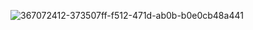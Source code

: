 
![367072412-373507ff-f512-471d-ab0b-b0e0cb48a441](https://github.com/user-attachments/assets/0600455c-66a1-45b3-bf39-e9ae1320a793)
